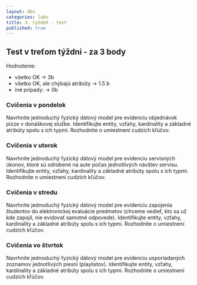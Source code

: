 ```yaml
---
layout: dbs
categories: labs
title: 3. týždeň - test
published: true
---
```


## Test v treťom týždni - za 3 body

Hodnotenie:

* všetko OK &rarr; 3b
* všetko OK, ale chýbajú atribúty &rarr; 1.5 b
* iné prípady: &rarr; 0b


### Cvičenia v pondelok

Navrhnite jednoduchý fyzický dátový model pre evidenciu objednávok pizze v donáškovej službe. Identifikujte entity, vzťahy, kardinality a základné atribúty spolu s ich typmi. Rozhodnite o umiestnení cudzích kľúčov.

### Cvičenia v utorok

Navrhnite jednoduchý fyzický dátový model pre evidenciu servisných úkonov, ktoré sú odrobené na aute počas jednotlivých návštev servisu. Identifikujte entity, vzťahy, kardinality a základné atribúty spolu s ich typmi. Rozhodnite o umiestnení cudzích kľúčov.

### Cvičenia v stredu

Navrhnite jednoduchý fyzický dátový model pre evidenciu zapojenia študentov do elektronickej evaluácie predmetov (chceme vedieť, kto sa už kde zapojil, nie evidovať samotné odpovede). Identifikujte entity, vzťahy, kardinality a základné atribúty spolu s ich typmi. Rozhodnite o umiestnení cudzích kľúčov.

### Cvičenia vo štvrtok

Navrhnite jednoduchý fyzický dátový model pre evidenciu usporiadaných zoznamov jednotlivých piesní (playlistov). Identifikujte entity, vzťahy, kardinality a základné atribúty spolu s ich typmi. Rozhodnite o umiestnení cudzích kľúčov.


